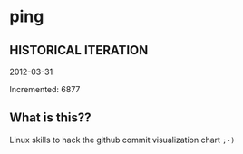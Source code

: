 # ping

## HISTORICAL ITERATION
2012-03-31

Incremented: 6877

## What is this?? 
Linux skills to hack the github commit visualization chart `;-)`
